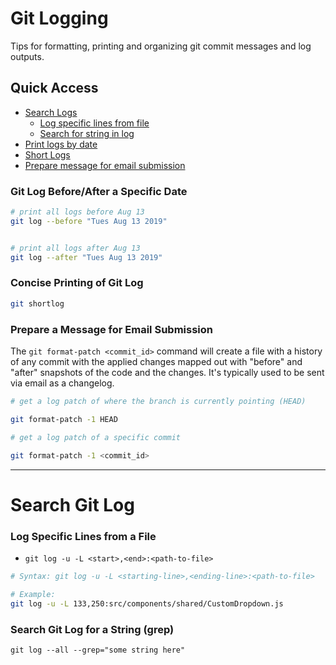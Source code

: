 # Git Logging
Tips for formatting, printing and organizing git commit messages and log outputs.

## Quick Access
- [Search Logs](#search-git-log)
  - [Log specific lines from file](#log-specific-lines-from-a-file)
  - [Search for string in log](#search-git-log-for-a-string--grep)
- [Print logs by date](#git-log-beforeafter-a-specific-date)
- [Short Logs](#concise-printing-of-git-log)
- [Prepare message for email submission](#prepare-a-message-for-email-submission)


### Git Log Before/After a Specific Date
```bash
# print all logs before Aug 13
git log --before "Tues Aug 13 2019"


# print all logs after Aug 13
git log --after "Tues Aug 13 2019"
```

### Concise Printing of Git Log
```bash
git shortlog
```

### Prepare a Message for Email Submission
The ```git format-patch <commit_id>``` command will create a file with a history of any commit with the applied changes mapped out with "before" and "after" snapshots of the code and the changes. It's typically used to be sent via email as a changelog.
```bash
# get a log patch of where the branch is currently pointing (HEAD)

git format-patch -1 HEAD

# get a log patch of a specific commit

git format-patch -1 <commit_id>

```

--------

# Search Git Log

### Log Specific Lines from a File
- ```git log -u -L <start>,<end>:<path-to-file>```


```bash
# Syntax: git log -u -L <starting-line>,<ending-line>:<path-to-file>

# Example:
git log -u -L 133,250:src/components/shared/CustomDropdown.js
```


### Search Git Log for a String (grep)
```
git log --all --grep="some string here"
```








